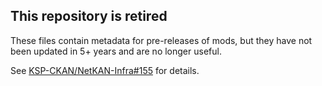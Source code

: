 ## This repository is retired

These files contain metadata for pre-releases of mods, but they have not been updated in 5+ years and are no longer useful.

See [KSP-CKAN/NetKAN-Infra#155](https://github.com/KSP-CKAN/NetKAN-Infra/issues/155) for details.
